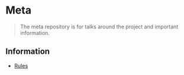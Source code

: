 # Meta

> The meta repository is for talks around the project and important information.

## Information

- [Rules](https://github.com/awesome-repository/meta/wiki/Rules)

